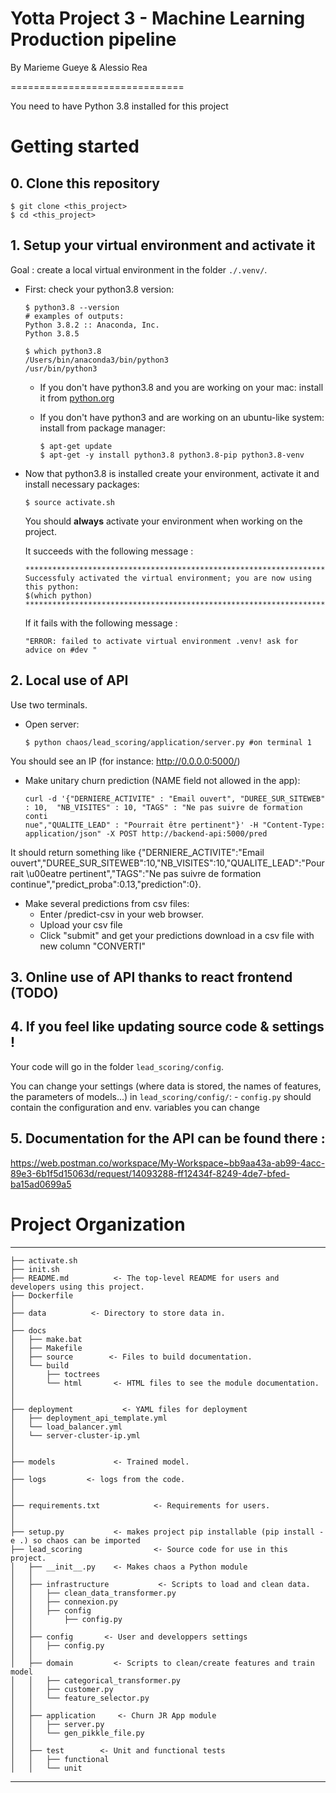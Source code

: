 # Yotta Project 3 - Machine Learning Production pipeline

By Marieme Gueye & Alessio Rea

==============================

You need to have Python 3.8 installed for this project

# Getting started

## 0. Clone this repository

```
$ git clone <this_project>
$ cd <this_project>
```

## 1. Setup your virtual environment and activate it

Goal : create a local virtual environment in the folder `./.venv/`.

- First: check your python3.8 version:

    ```
    $ python3.8 --version
    # examples of outputs:
    Python 3.8.2 :: Anaconda, Inc.
    Python 3.8.5

    $ which python3.8
    /Users/bin/anaconda3/bin/python3
    /usr/bin/python3
    ```

    - If you don't have python3.8 and you are working on your mac: install it from [python.org](https://www.python.org/downloads/)
    - If you don't have python3 and are working on an ubuntu-like system: install from package manager:

        ```
        $ apt-get update
        $ apt-get -y install python3.8 python3.8-pip python3.8-venv
        ```

- Now that python3.8 is installed create your environment, activate it and install necessary packages:

    ```
    $ source activate.sh
    ```

    You should **always** activate your environment when working on the project.

    It succeeds with the following message :

    ```
    ************************************************************************************
    Successfuly activated the virtual environment; you are now using this python:
    $(which python)
    ************************************************************************************
    ```

    If it fails with the following message :
    ```
    "ERROR: failed to activate virtual environment .venv! ask for advice on #dev "
    ```

## 2. Local use of API

Use two terminals.

- Open server:
    ```
    $ python chaos/lead_scoring/application/server.py #on terminal 1
    ```

You should see an IP (for instance: http://0.0.0.0:5000/)

- Make unitary churn prediction (NAME field not allowed in the app):
    ```
    curl -d '{"DERNIERE_ACTIVITE" : "Email ouvert", "DUREE_SUR_SITEWEB" : 10,  "NB_VISITES" : 10, "TAGS" : "Ne pas suivre de formation conti
    nue","QUALITE_LEAD" : "Pourrait être pertinent"}' -H "Content-Type: application/json" -X POST http://backend-api:5000/pred
    ```

It should return something like {"DERNIERE_ACTIVITE":"Email ouvert","DUREE_SUR_SITEWEB":10,"NB_VISITES":10,"QUALITE_LEAD":"Pourrait \u00eatre pertinent","TAGS":"Ne pas suivre de formation continue","predict_proba":0.13,"prediction":0}.

- Make several predictions from csv files:
    * Enter <IP>/predict-csv in your web browser.
    * Upload your csv file
    * Click "submit" and get your predictions download in a csv file with new column "CONVERTI"

## 3. Online use of API thanks to react frontend (TODO)




## 4. If you feel like updating source code & settings !

Your code will go in the folder `lead_scoring/config`.

You can change your settings (where data is stored, the names of features, the parameters of models...)
in `lead_scoring/config/`:
    - `config.py` should contain the configuration and env. variables you can change


## 5. Documentation for the API can be found there : 
https://web.postman.co/workspace/My-Workspace~bb9aa43a-ab99-4acc-89e3-6b1f5d15063d/request/14093288-ff12434f-8249-4de7-bfed-ba15ad0699a5


# Project Organization 
----------------------

    ├── activate.sh
    ├── init.sh
    ├── README.md          <- The top-level README for users and developers using this project.
    ├── Dockerfile
    │
    ├── data          <- Directory to store data in.
    │
    ├── docs
    │   ├── make.bat
    │   ├── Makefile
    │   ├── source        <- Files to build documentation.
    │   └── build
    │       ├── toctrees
    │       └── html       <- HTML files to see the module documentation.
    │
    │
    ├── deployment           <- YAML files for deployment
    │   ├── deployment_api_template.yml       
    │   └── load_balancer.yml   
    │   └── server-cluster-ip.yml                       
    │
    │
    ├── models             <- Trained model.
    │
    ├── logs         <- logs from the code.
    │
    │
    ├── requirements.txt            <- Requirements for users.
    │
    │
    ├── setup.py           <- makes project pip installable (pip install -e .) so chaos can be imported
    ├── lead_scoring                <- Source code for use in this project.
    │   ├── __init__.py    <- Makes chaos a Python module
    │   │
    │   ├── infrastructure           <- Scripts to load and clean data.
    │   │   ├── clean_data_transformer.py
    │   │   ├── connexion.py    
    │   │   ├── config
    │   │       ├── config.py
    │   │
    │   ├── config       <- User and developpers settings
    │   │   ├── config.py
    │   │
    │   ├── domain         <- Scripts to clean/create features and train model
    │   │   ├── categorical_transformer.py
    │   │   ├── customer.py
    │   │   └── feature_selector.py
    │   │
    │   ├── application     <- Churn JR App module
    │   │   ├── server.py
    │   │   └── gen_pikkle_file.py
    │   │
    │   ├── test        <- Unit and functional tests
    │   │   ├── functional
    │   │   └── unit


--------






